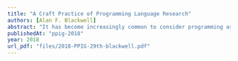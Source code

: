 ```yaml
---
title: "A Craft Practice of Programming Language Research"
authors: [Alan F. Blackwell]
abstract: "It has become increasingly common to consider programming as a craft practice, driven largely by tools that are sufficiently responsive for reflective conversation with material, agile design processes, and live coded performance. This paper considers some of the epistemological questions that arise in programming as a critical technical practice, and especially when programming language research itself is taken seriously to be a craft."
publishedAt: "ppig-2018"
year: 2018
url_pdf: "files/2018-PPIG-29th-blackwell.pdf"
---
```

